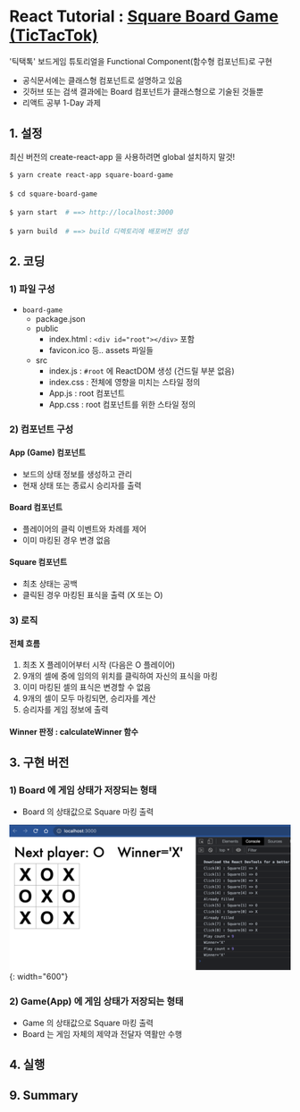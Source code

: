 # React Tutorial : [Square Board Game (TicTacTok)](https://reactjs.org/tutorial/tutorial.html#inspecting-the-starter-code)

'틱택톡' 보드게임 튜토리얼을 Functional Component(함수형 컴포넌트)로 구현

- 공식문서에는 클래스형 컴포넌트로 설명하고 있음
- 깃허브 또는 검색 결과에는 Board 컴포넌트가 클래스형으로 기술된 것들뿐
- 리액트 공부 1-Day 과제

## 1. 설정

최신 버전의 create-react-app 을 사용하려면 global 설치하지 말것!

```bash
$ yarn create react-app square-board-game

$ cd square-board-game

$ yarn start  # ==> http://localhost:3000

$ yarn build  # ==> build 디렉토리에 배포버전 생성
```

## 2. 코딩

### 1) 파일 구성

- `board-game`
  - package.json
  - public
    - index.html : `<div id="root"></div>` 포함
    - favicon.ico 등.. assets 파일들
  - src
    - index.js : `#root` 에 ReactDOM 생성 (건드릴 부분 없음)
    - index.css : 전체에 영향을 미치는 스타일 정의
    - App.js : root 컴포넌트
    - App.css : root 컴포넌트를 위한 스타일 정의

### 2) 컴포넌트 구성

#### App (Game) 컴포넌트

- 보드의 상태 정보를 생성하고 관리
- 현재 상태 또는 종료시 승리자를 출력

#### Board 컴포넌트

- 플레이어의 클릭 이벤트와 차례를 제어
- 이미 마킹된 경우 변경 없음

#### Square 컴포넌트

- 최초 상태는 공백
- 클릭된 경우 마킹된 표식을 출력 (X 또는 O)

### 3) 로직

#### 전체 흐름

1. 최초 X 플레이어부터 시작 (다음은 O 플레이어)
2. 9개의 셀에 중에 임의의 위치를 클릭하여 자신의 표식을 마킹
3. 이미 마킹된 셀의 표식은 변경할 수 없음
4. 9개의 셀이 모두 마킹되면, 승리자를 계산
5. 승리자를 게임 정보에 출력

#### Winner 판정 : calculateWinner 함수

## 3. 구현 버전

### 1) Board 에 게임 상태가 저장되는 형태

- Board 의 상태값으로 Square 마킹 출력

![TicTacToe ver1 Capture](/assets/react-tictactoe-ver1.png){: width="600"}

### 2) Game(App) 에 게임 상태가 저장되는 형태

- Game 의 상태값으로 Square 마킹 출력
- Board 는 게임 자체의 제약과 전달자 역활만 수행

## 4. 실행

## 9. Summary

